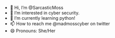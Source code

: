 - 👋 Hi, I’m @SarcasticMoss
- 👀 I’m interested in cyber security.
- 🌱 I’m currently learning python!
- 📫 How to reach me @madmosscyber on twitter
- 😄 Pronouns: She/Her

<!---
SarcasticMoss/SarcasticMoss is a ✨ special ✨ repository because its `README.md` (this file) appears on your GitHub profile.
You can click the Preview link to take a look at your changes.
--->
